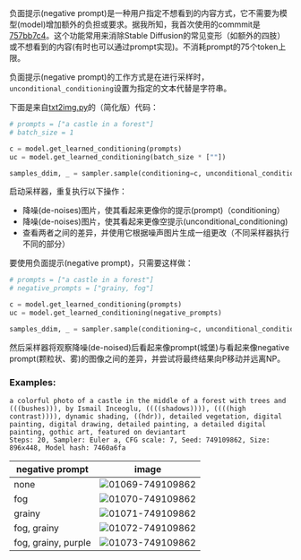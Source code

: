 负面提示(negative prompt)是一种用户指定不想看到的内容方式，它不需要为模型(model)增加额外的负担或要求。据我所知，我首次使用的commmit是[757bb7c4](https://github.com/AUTOMATIC1111/stable-diffusion-webui/commit/757bb7c46b20651853ee23e3109ac4f9fb06a061)。这个功能常用来消除Stable Diffusion的常见变形（如额外的四肢）或不想看到的内容(有时也可以通过prompt实现)。不消耗prompt的75个token上限。

负面提示(negative prompt)的工作方式是在进行采样时，`unconditional_conditioning`设置为指定的文本代替是字符串。

下面是来自[txt2img.py](https://github.com/CompVis/stable-diffusion/blob/main/scripts/txt2img.py)的（简化版）代码：

```python
# prompts = ["a castle in a forest"]
# batch_size = 1

c = model.get_learned_conditioning(prompts)
uc = model.get_learned_conditioning(batch_size * [""])

samples_ddim, _ = sampler.sample(conditioning=c, unconditional_conditioning=uc, [...])
```

启动采样器，重复执行以下操作：
- 降噪(de-noises)图片，使其看起来更像你的提示(prompt)（conditioning）
- 降噪(de-noises)图片，使其看起来更像空提示(unconditional_conditioning)
- 查看两者之间的差异，并使用它根据噪声图片生成一组更改（不同采样器执行不同的部分）

要使用负面提示(negative prompt)，只需要这样做：

```python
# prompts = ["a castle in a forest"]
# negative_prompts = ["grainy, fog"]

c = model.get_learned_conditioning(prompts)
uc = model.get_learned_conditioning(negative_prompts)

samples_ddim, _ = sampler.sample(conditioning=c, unconditional_conditioning=uc, [...])
```

然后采样器将观察降噪(de-noised)后看起来像prompt(城堡)与看起来像negative prompt(颗粒状、雾)的图像之间的差异，并尝试将最终结果向P移动并远离NP。

### Examples:

```
a colorful photo of a castle in the middle of a forest with trees and (((bushes))), by Ismail Inceoglu, ((((shadows)))), ((((high contrast)))), dynamic shading, ((hdr)), detailed vegetation, digital painting, digital drawing, detailed painting, a detailed digital painting, gothic art, featured on deviantart
Steps: 20, Sampler: Euler a, CFG scale: 7, Seed: 749109862, Size: 896x448, Model hash: 7460a6fa
```

| negative prompt     | image                                                                                                                     |
|---------------------|---------------------------------------------------------------------------------------------------------------------------|
| none                | ![01069-749109862](https://user-images.githubusercontent.com/20920490/192156368-18360487-0dcf-4b7d-b57e-b3fa80a81f1a.png) |
| fog                 | ![01070-749109862](https://user-images.githubusercontent.com/20920490/192156405-9c43ba8c-4eb8-415d-9f4d-902c8cf69b6d.png) |
| grainy              | ![01071-749109862](https://user-images.githubusercontent.com/20920490/192156421-17e53296-df5c-4e82-bf9a-f1ca562d3ad0.png) |
| fog, grainy         | ![01072-749109862](https://user-images.githubusercontent.com/20920490/192156430-3d05e5c4-2b86-409c-a357-a31178e0cb30.png) |
| fog, grainy, purple | ![01073-749109862](https://user-images.githubusercontent.com/20920490/192156440-ec59abe8-1a18-4372-a100-0da8bc1f8d13.png) |
